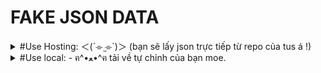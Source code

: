 # FAKE JSON DATA

</details>
<details lose="" align="left">
  <summary>  
  #Use Hosting: ＜(´⌯  ̫⌯`)＞ (bạn sẽ lấy json trực tiếp từ repo của tus á !)
  </summary>
  (Update sau !)
  
Get json: [click here🐸](https://rudeusmsk.github.io/JsonServer_FakeAPI/JsonServer/db.json)
</details> 
<details lose="" align="left">
  <summary>
  #Use local: -⁠ ฅ^•ﻌ•^ฅ tải về tự chỉnh của bạn moe.
  </summary>
    
  ## How to use:
    
1. download src code [here](https://github.com/rudeusMSK/JsonServer_FakeAPI/) or You can learn more [here](https://www.npmjs.com/package/json-server).
2. open terminal: pass it to JSON Server CLI :

``` JavaScript
npx json-server db.json
```
3. Open Browser:
If you see the following code:
``` JavaScript
JSON Server started on PORT :3000
Press CTRL-C to stop
Watching db.json...

( ˶ˆ ᗜ ˆ˵ )

Index:
http://localhost:3000/

Static files:
Serving ./public directory if it exists

Endpoints:
http://localhost:3000/Account
http://localhost:3000/Category
http://localhost:3000/SubCategory
http://localhost:3000/Product
http://localhost:3000/Favourite
```
Then open your browser and go to this address: `http://localhost:3000`

![image](https://github.com/rudeusMSK/JsonServer_FakeAPI/assets/160387470/47c2e540-573c-404b-8526-9cdcaada43e6)


## How to disable:

terminal: `Ctrl` + `C`
</details> 

